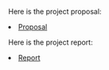 
Here is the project proposal:

<li><a href="/clim680/proposal.md">Proposal</a></li>

Here is the project report:

<li><a href="/clim680/report.md">Report</a></li>
